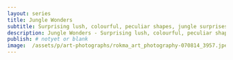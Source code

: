 ```yaml
---
layout: series
title: Jungle Wonders
subtitle: Surprising lush, colourful, peculiar shapes, jungle surprises.
description: Jungle Wonders - Surprising lush, colourful, peculiar shapes, jungle surprises.
publish: # notyet or blank
image:  /assets/p/art-photographs/rokma_art_photography-070814_3957.jpeg
---
```

